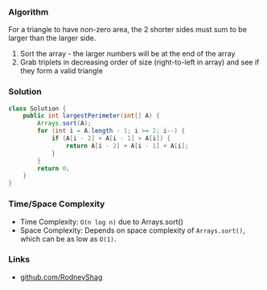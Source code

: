### Algorithm

For a triangle to have non-zero area, the 2 shorter sides must sum to be larger than the larger side.

1. Sort the array - the larger numbers will be at the end of the array
1. Grab triplets in decreasing order of size (right-to-left in array) and see if they form a valid triangle

### Solution

```java
class Solution {
    public int largestPerimeter(int[] A) {
        Arrays.sort(A);
        for (int i = A.length - 1; i >= 2; i--) {
            if (A[i - 2] + A[i - 1] > A[i]) {
                return A[i - 2] + A[i - 1] + A[i];
            }
        }
        return 0;
    }
}
```

### Time/Space Complexity

- Time Complexity: `O(n log n)` due to Arrays.sort()
- Space Complexity: Depends on space complexity of `Arrays.sort()`, which can be as low as `O(1)`.

### Links

- [github.com/RodneyShag](https://github.com/RodneyShag)
